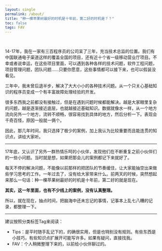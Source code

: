 ```yaml
---
layout: single
permalink: /about/
title: "种一棵苹果树最好的时机是十年前，第二好的时机是？？"
toc: false
tags: FAV
---
```


<br />

14-17年，我在一家有三百程序员的公司呆了三年，充当技术总监的位置。我们有中国联通电子渠道这样的覆盖全国的项目，还有近十个省一级移动营业厅项目。不幸或者说幸运，在这些项目里面，可以遇到各种各样的技术问题，软件工程问题，项目管理问题，团队问题……只要你愿意，这些事情都可以接下来，也可以假装没看见。

三年中，我未曾后退半步，解决了大大小小的各种技术问题。从一个只关心基础知识的程序员变成一个有丰富故障处理经验的开发。

很多东西我之前都没有接触过，但是在遇到问题时候都能解决。越是大家眼里复杂的问题，越是逐渐接近底层，也就越接近基础知识。数据就像水一样，从一个地方流向另外一个地方，流转不顺畅，很容易找到具体的地方，然后分析一下。表现会千奇百怪，原因一般就一俩个。

因此，那几年时间，我只选择了极少的案例，加上我认为比较重要而且能连贯的知识点，讲给大家听。

---

17年底，又认识了另外一群热情乐呵的小伙伴，发现他们在不断重复之前小伙伴们的一些小问题。当时就是想，如果把那会儿的案例都记下来就好了。

每天不停的解决问题，不能像以前那样的把团队的节奏缓住，让大家能抽空出来做些学习思考的工作。一年过去了，没有给大家带来什么。前两天的时候，突然想起来那么一句话：种一棵苹果树最好的时机是十年前，第二好的就是现在。

**其实，这一年里面，也有不少线上的案例，没有认真整理。**

所以，就在现在，抽点时间，把脑海中还未忘记的事情，记事本上乱七八糟的记录，都整理一下。

---
建议按照分类标签Tag来阅读：
+ Tips：是平时随手乱记下的，的确很实用，但是也特别没有规则。有些东西是小技巧，有些知识点扩展开可能写许多。如果有疑问，直接找我。
+ FAV：个人稍微整理下来的，以前给小伙伴聊过的。
